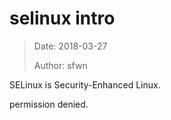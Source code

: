 # selinux intro

> Date: 2018-03-27
>
> Author: sfwn

SELinux is Security-Enhanced Linux.

permission denied.